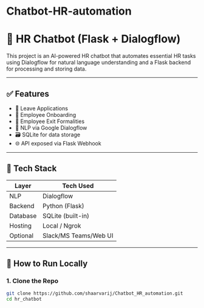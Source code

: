 # Chatbot-HR-automation

# 🤖 HR Chatbot (Flask + Dialogflow)

This project is an AI-powered HR chatbot that automates essential HR tasks using Dialogflow for natural language understanding and a Flask backend for processing and storing data.

---

## ✅ Features

- 📅 Leave Applications
- 👋 Employee Onboarding
- 👋 Employee Exit Formalities
- 🧠 NLP via Google Dialogflow
- 🗃️ SQLite for data storage
- 🌐 API exposed via Flask Webhook

---

## 🧱 Tech Stack

| Layer     | Tech Used              |
|-----------|------------------------|
| NLP       | Dialogflow             |
| Backend   | Python (Flask)         |
| Database  | SQLite (built-in)      |
| Hosting   | Local / Ngrok          |
| Optional  | Slack/MS Teams/Web UI  |

---

## 🚀 How to Run Locally

### 1. Clone the Repo

```bash
git clone https://github.com/shaarvarij/Chatbot_HR_automation.git
cd hr_chatbot
